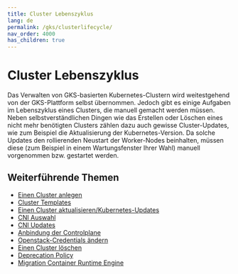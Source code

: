 ```yaml
---
title: Cluster Lebenszyklus
lang: de
permalink: /gks/clusterlifecycle/
nav_order: 4000
has_children: true
---
```

<!-- LTeX:  language=de-DE -->
# Cluster Lebenszyklus

Das Verwalten von GKS-basierten Kubernetes-Clustern wird weitestgehend von der GKS-Plattform selbst übernommen. Jedoch gibt es einige Aufgaben im Lebenszyklus eines Clusters, die manuell gemacht werden müssen. Neben selbstverständlichen Dingen wie das Erstellen oder Löschen eines nicht mehr benötigten Clusters zählen dazu auch gewisse Cluster-Updates, wie zum Beispiel die Aktualisierung der Kubernetes-Version. Da solche Updates den rollierenden Neustart der Worker-Nodes beinhalten, müssen diese (zum Beispiel in einem Wartungsfenster Ihrer Wahl) manuell vorgenommen bzw. gestartet werden.

## Weiterführende Themen

* [Einen Cluster anlegen](/gks/clusterlifecycle/creatingacluster/)
* [Cluster Templates](/gks/clusterlifecycle/clustertemplates/)
* [Einen Cluster aktualisieren/Kubernetes-Updates](/gks/clusterlifecycle/upgradingacluster/)
* [CNI Auswahl](/gks/clusterlifecycle/cnichoices/)
* [CNI Updates](/gks/clusterlifecycle/upgradingcni/)
* [Anbindung der Controlplane](/gks/clusterlifecycle/controlplaneconnector/)
* [Openstack-Credentials ändern](/gks/clusterlifecycle/openstackcredentials/)
* [Einen Cluster löschen](/gks/clusterlifecycle/deletingacluster/)
* [Deprecation Policy](/gks/clusterlifecycle/deprecationpolicy/)
* [Migration Container Runtime Engine](/gks/clusterlifecycle/containerruntimeengine/)
